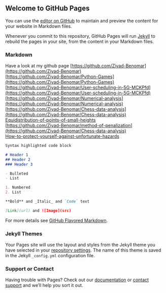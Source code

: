 ## Welcome to GitHub Pages

You can use the [editor on GitHub](https://github.com/Ziyad-Benomar/Ziyad-Benomar.github.io/edit/main/index.md) to maintain and preview the content for your website in Markdown files.

Whenever you commit to this repository, GitHub Pages will run [Jekyll](https://jekyllrb.com/) to rebuild the pages in your site, from the content in your Markdown files.

### Markdown
Have a look at my github page [https://github.com/Ziyad-Benomar](https://github.com/Ziyad-Benomar)  
[https://github.com/Ziyad-Benomar/Python-Games](https://github.com/Ziyad-Benomar/Python-Games)  
[https://github.com/Ziyad-Benomar/User-scheduling-in-5G-MCKPfd](https://github.com/Ziyad-Benomar/User-scheduling-in-5G-MCKPfd)  
[https://github.com/Ziyad-Benomar/Numerical-analysis](https://github.com/Ziyad-Benomar/Numerical-analysis)  
[https://github.com/Ziyad-Benomar/Chess-data-analysis](https://github.com/Ziyad-Benomar/Chess-data-analysis)  
[Equidistribution-of-points-of-small-heights](https://github.com/Ziyad-Benomar/Chess-data-analysis)  
[https://github.com/Ziyad-Benomar/method-of-penalization](https://github.com/Ziyad-Benomar/Chess-data-analysis)  
[How-to-protect-yourself-against-unfortunate-hazards](https://github.com/Ziyad-Benomar/Chess-data-analysis)  



```markdown
Syntax highlighted code block

# Header 1
## Header 2
### Header 3

- Bulleted
- List

1. Numbered
2. List

**Bold** and _Italic_ and `Code` text

[Link](url) and ![Image](src)
```

For more details see [GitHub Flavored Markdown](https://guides.github.com/features/mastering-markdown/).

### Jekyll Themes

Your Pages site will use the layout and styles from the Jekyll theme you have selected in your [repository settings](https://github.com/Ziyad-Benomar/Ziyad-Benomar.github.io/settings). The name of this theme is saved in the Jekyll `_config.yml` configuration file.

### Support or Contact

Having trouble with Pages? Check out our [documentation](https://docs.github.com/categories/github-pages-basics/) or [contact support](https://github.com/contact) and we’ll help you sort it out.
